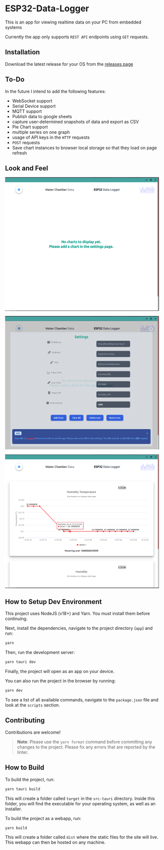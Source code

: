 # ESP32-Data-Logger

This is an app for viewing realtime data on your PC from embedded systems

Currently the app only supports `REST API` endpoints using `GET` requests.

## Installation

Download the latest release for your OS from the [releases page](https://github.com/ZanzyTHEbar/ESP32-Data-Logger/releases)

## To-Do

In the future I intend to add the following features:

- WebSocket support
- Serial Device support
- MQTT support
- Publish data to google sheets
- capture user-determined snapshots of data and export as CSV
- Pie Chart support
- multiple series on one graph
- usage of API keys in the `HTTP` requests
- `POST` requests
- Save chart instances to browser local storage so that they load on page refresh

## Look and Feel

![homescreen](/images/homescreen.png "homescreen")

![settings](/images/settings.png "settings")

![charts](/images/charts.png "charts")

## How to Setup Dev Environment

This project uses NodeJS (v18+) and Yarn. You must install them before continuing.

Next, install the dependencies, navigate to the project directory (`app`) and run:

```bash
yarn
```

Then, run the development server:

```bash
yarn tauri dev
```

Finally, the project will open as an app on your device.

You can also run the project in the browser by running:

```bash
yarn dev
```

To see a list of all available commands, navigate to the `package.json` file and look at the `scripts` section.

## Contributing

Contributions are welcome!

> **Note**: Please use the `yarn format` command before committing any changes to the project. Please fix any errors that are reported by the linter.

## How to Build

To build the project, run:

```bash
yarn tauri build
```

This will create a folder called `target` in the `src-tauri` directory. Inside this folder, you will find the executable for your operating system, as well as an installer.

To build the project as a webapp, run:

```bash
yarn build
```

This will create a folder called `dist` where the static files for the site will live. This webapp can then be hosted on any machine.
